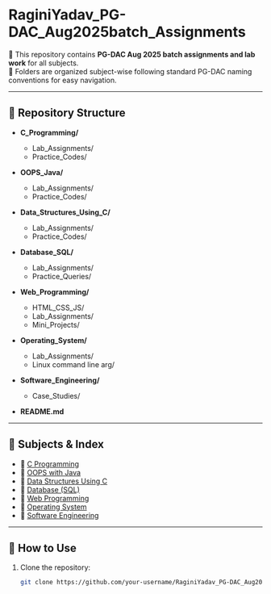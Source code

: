 # RaginiYadav_PG-DAC_Aug2025batch_Assignments  

📘 This repository contains **PG-DAC Aug 2025 batch assignments and lab work** for all subjects.  
📝 Folders are organized subject-wise following standard PG-DAC naming conventions for easy navigation.  

---

## 📂 Repository Structure  

- **C_Programming/**
  - Lab_Assignments/  
  - Practice_Codes/  

- **OOPS_Java/**
  - Lab_Assignments/  
  - Practice_Codes/  

- **Data_Structures_Using_C/**
  - Lab_Assignments/  
  - Practice_Codes/  

- **Database_SQL/**
  - Lab_Assignments/  
  - Practice_Queries/  

- **Web_Programming/**
  - HTML_CSS_JS/  
  - Lab_Assignments/  
  - Mini_Projects/  

- **Operating_System/**
  - Lab_Assignments/
  - Linux command line arg/
  
- **Software_Engineering/**
  - Case_Studies/  

- **README.md**

---

## 📑 Subjects & Index  

- 🔹 [C Programming]([./C_Programming/](https://github.com/RaagLibr/RaginiYadav_PG-DAC_Aug2025batch_Assignments/tree/main/OOPJ))  
- 🔹 [OOPS with Java](./OOPS_Java/)  
- 🔹 [Data Structures Using C](./Data_Structures_Using_C/)  
- 🔹 [Database (SQL)](./Database_SQL/)  
- 🔹 [Web Programming](./Web_Programming/)  
- 🔹 [Operating System](./Operating_System/)  
- 🔹 [Software Engineering](./Software_Engineering/)  

---

## 🚀 How to Use  

1. Clone the repository:  
   ```bash
   git clone https://github.com/your-username/RaginiYadav_PG-DAC_Aug2025batch_Assignments.git
